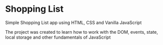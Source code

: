 # Shopping List

Simple Shopping List app using HTML, CSS and Vanilla JavaScript

The project was created to learn how to work with the DOM, events, state, local storage and other fundamentals of JavaScript
